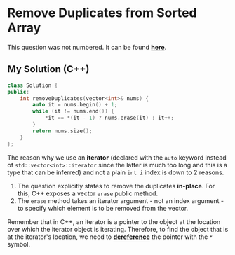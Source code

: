 # Remove Duplicates from Sorted Array

This question was not numbered. It can be found [**here**](https://leetcode.com/explore/featured/card/top-interview-questions-easy/92/array/727/).

## My Solution (C++)

```C++
class Solution {
public:
    int removeDuplicates(vector<int>& nums) {
        auto it = nums.begin() + 1;
        while (it != nums.end()) {
            *it == *(it - 1) ? nums.erase(it) : it++;
        }
        return nums.size();
    }
};
```

The reason why we use an **iterator** (declared with the `auto` keyword instead of `std::vector<int>::iterator` since the latter is much too long and this is a type that can be inferred) and not a plain `int i` index is down to 2 reasons.

1. The question explicitly states to  remove the duplicates **in-place**. For this, C++ exposes a vector `erase` public method.
2. The `erase` method takes an iterator argument - not an index argument - to specify which element is to be removed from the vector.

Remember that in C++, an iterator is a pointer to the object at the location over which the iterator object is iterating. Therefore, to find the object that is at the iterator's location, we need to [**dereference**](https://www.w3schools.com/cpp/cpp_pointers_dereference.asp) the pointer with the `*` symbol.